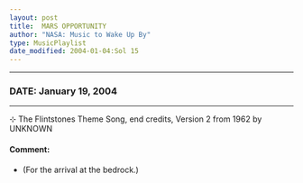 ```yaml
---
layout: post
title:  MARS OPPORTUNITY
author: "NASA: Music to Wake Up By"
type: MusicPlaylist
date_modified: 2004-01-04:Sol 15
---
```


----
### DATE: January 19, 2004
----
⊹ The Flintstones Theme Song, end credits, Version 2 from 1962 by UNKNOWN

#### Comment:
* (For the arrival at the bedrock.)
